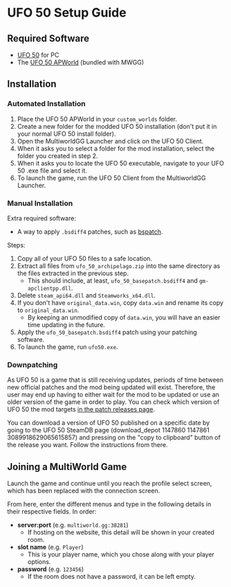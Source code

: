 # UFO 50 Setup Guide

## Required Software
- [UFO 50](https://store.steampowered.com/app/1147860/UFO_50/) for PC
- The [UFO 50 APWorld](https://github.com/UFO-50-Archipelago/Archipelago/releases) (bundled with MWGG)

## Installation

### Automated Installation
1. Place the UFO 50 APWorld in your `custom_worlds` folder.
2. Create a new folder for the modded UFO 50 installation (don't put it in your normal UFO 50 install folder).
3. Open the MultiworldGG Launcher and click on the UFO 50 Client.
4. When it asks you to select a folder for the mod installation, select the folder you created in step 2.
5. When it asks you to locate the UFO 50 executable, navigate to your UFO 50 .exe file and select it.
6. To launch the game, run the UFO 50 Client from the MultiworldGG Launcher.

### Manual Installation

Extra required software:
- A way to apply `.bsdiff4` patches, such as [bspatch](https://www.romhacking.net/utilities/929/).

Steps:
1. Copy all of your UFO 50 files to a safe location.
2. Extract all files from `ufo_50_archipelago.zip` into the same directory as the files extracted in the previous step.
   * This should include, at least, `ufo_50_basepatch.bsdiff4` and `gm-apclientpp.dll`.
3. Delete `steam_api64.dll` and `Steamworks_x64.dll`.
4. If you don't have `original_data.win`, copy `data.win` and rename its copy to `original_data.win`.
   * By keeping an unmodified copy of `data.win`, you will have an easier time updating in the future.
5. Apply the `ufo_50_basepatch.bsdiff4` patch using your patching software.
6. To launch the game, run `ufo50.exe`.

### Downpatching

As UFO 50 is a game that is still receiving updates, periods of time between new official patches and the mod being updated will exist.
Therefore, the user may end up having to either wait for the mod to be updated or use an older version of the game in order to play.  You can check which version of UFO 50 the mod targets [in the patch releases page](https://github.com/UFO-50-Archipelago/Patch/releases).

You can download a version of UFO 50 published on a specific date by going to the UFO 50 SteamDB page (download_depot 1147860 1147861 3089918629065615857) and pressing on the "copy to clipboard" button of the release you want. Follow the instructions from there.

## Joining a MultiWorld Game

Launch the game and continue until you reach the profile select screen, which has been replaced with the connection screen.

From here, enter the different menus and type in the following details in their respective fields. In order:
- **server:port** (e.g. `multiworld.gg:38281`)
   * If hosting on the website, this detail will be shown in your created room.
- **slot name** (e.g. `Player`)
   * This is your player name, which you chose along with your player options.
- **password** (e.g. `123456`)
  * If the room does not have a password, it can be left empty.
